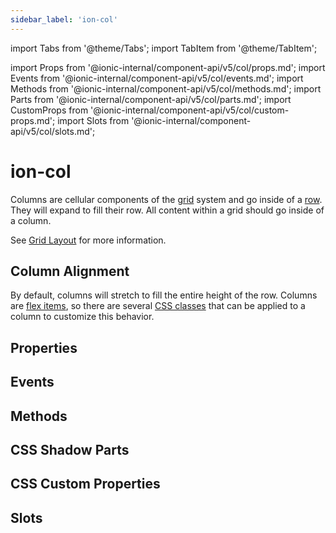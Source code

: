 ```yaml
---
sidebar_label: 'ion-col'
---
```


import Tabs from '@theme/Tabs';
import TabItem from '@theme/TabItem';

import Props from '@ionic-internal/component-api/v5/col/props.md';
import Events from '@ionic-internal/component-api/v5/col/events.md';
import Methods from '@ionic-internal/component-api/v5/col/methods.md';
import Parts from '@ionic-internal/component-api/v5/col/parts.md';
import CustomProps from '@ionic-internal/component-api/v5/col/custom-props.md';
import Slots from '@ionic-internal/component-api/v5/col/slots.md';

# ion-col

Columns are cellular components of the [grid](grid.md) system and go inside of a [row](row.md).
They will expand to fill their row. All content within a grid should go inside of a column.

See [Grid Layout](../layout/grid.md) for more information.

## Column Alignment

By default, columns will stretch to fill the entire height of the row. Columns are [flex items](https://developer.mozilla.org/en-US/docs/Glossary/Flex_Item), so there are several [CSS classes](../layout/css-utilities.md#flex-item-properties) that can be applied to a column to customize this behavior.

## Properties

<Props />

## Events

<Events />

## Methods

<Methods />

## CSS Shadow Parts

<Parts />

## CSS Custom Properties

<CustomProps />

## Slots

<Slots />
